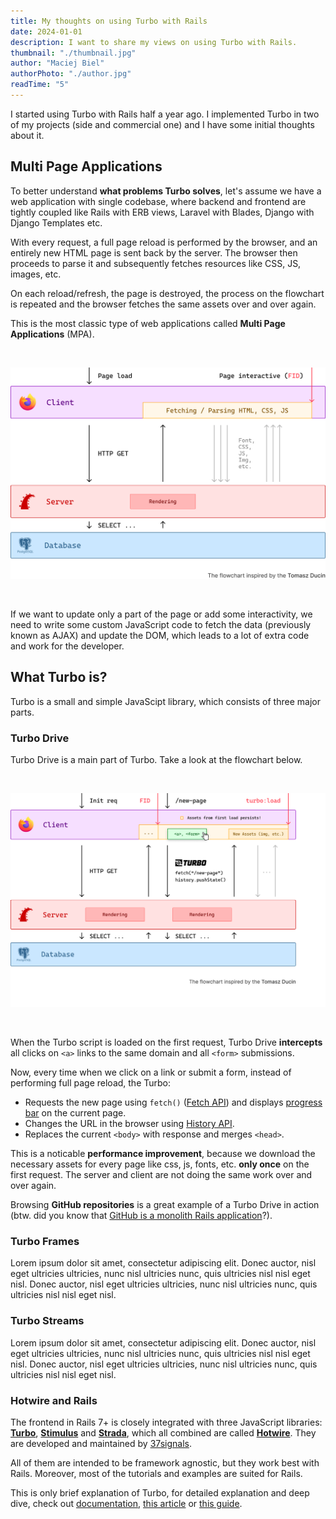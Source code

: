 ```yaml
---
title: My thoughts on using Turbo with Rails
date: 2024-01-01
description: I want to share my views on using Turbo with Rails.
thumbnail: "./thumbnail.jpg"
author: "Maciej Biel"
authorPhoto: "./author.jpg"
readTime: "5"
---
```


I started using Turbo with Rails half a year ago. I implemented Turbo in two of my projects (side and commercial one) and I have some initial thoughts about it.

## Multi Page Applications

To better understand <b>what problems Turbo solves</b>, let's assume we have a web application with single codebase, where backend and frontend are tightly coupled like Rails with ERB views, Laravel with Blades, Django with Django Templates etc.

With every request, a full page reload is performed by the browser, and an entirely new HTML page is sent back by the server. The browser then proceeds to parse it and subsequently fetches resources like CSS, JS, images, etc.

On each reload/refresh, the page is destroyed, the process on the flowchart is repeated and the browser fetches the same assets over and over again.

This is the most classic type of web applications called **Multi Page Applications** (MPA).

<br>

![MPA](./mpa.png)

<br>


If we want to update only a part of the page or add some interactivity, we need to write some custom JavaScript code to fetch the data (previously known as AJAX) and update the DOM, which leads to a lot of extra code and work for the developer.

## What Turbo is?

Turbo is a small and simple JavaScipt library, which consists of three major parts.

### Turbo Drive

Turbo Drive is a main part of Turbo. Take a look at the flowchart below.

<br>

![MPA](./turbo-drive.png)

<br>

When the Turbo script is loaded on the first request, Turbo Drive **intercepts** all clicks on `<a>` links to the same domain and all `<form>` submissions.

Now, every time when we click on a link or submit a form, instead of performing full page reload, the Turbo:
- Requests the new page using `fetch()` ([Fetch API](https://developer.mozilla.org/en-US/docs/Web/API/Fetch_API)) and displays [progress bar](https://turbo.hotwired.dev/handbook/drive#displaying-progress) on the current page.
- Changes the URL in the browser using [History API](https://developer.mozilla.org/en-US/docs/Web/API/History_API).
- Replaces the current `<body>` with response and merges `<head>`.

This is a noticable **performance improvement**, because we download the necessary assets for every page like css, js, fonts, etc. **only once** on the first request. The server and client are not doing the same work over and over again.

Browsing **GitHub repositories** is a great example of a Turbo Drive in action (btw. did you know that [GitHub is a monolith Rails application](https://github.blog/2023-04-06-building-github-with-ruby-and-rails/)?).

### Turbo Frames

Lorem ipsum dolor sit amet, consectetur adipiscing elit. Donec auctor, nisl eget ultricies ultricies, nunc nisl ultricies nunc, quis ultricies nisl nisl eget nisl. Donec auctor, nisl eget ultricies ultricies, nunc nisl ultricies nunc, quis ultricies nisl nisl eget nisl.

### Turbo Streams

Lorem ipsum dolor sit amet, consectetur adipiscing elit. Donec auctor, nisl eget ultricies ultricies, nunc nisl ultricies nunc, quis ultricies nisl nisl eget nisl. Donec auctor, nisl eget ultricies ultricies, nunc nisl ultricies nunc, quis ultricies nisl nisl eget nisl.

### Hotwire and Rails

The frontend in Rails 7+ is closely integrated with three JavaScript libraries: [**Turbo**](https://turbo.hotwired.dev/), [**Stimulus**](https://stimulus.hotwired.dev/) and [**Strada**](https://strada.hotwired.dev/), which all combined are called [**Hotwire**](https://hotwired.dev/). They are developed and maintained by [37signals](https://dev.37signals.com/).

All of them are intended to be framework agnostic, but they work best with Rails. Moreover, most of the tutorials and examples are suited for Rails.

This is only brief explanation of Turbo, for detailed explanation and deep dive, check out [documentation](https://turbo.hotwired.dev/handbook/introduction), [this article](https://www.writesoftwarewell.com/turbo-drive-essentials/) or [this guide](https://www.hotrails.dev/turbo-rails).